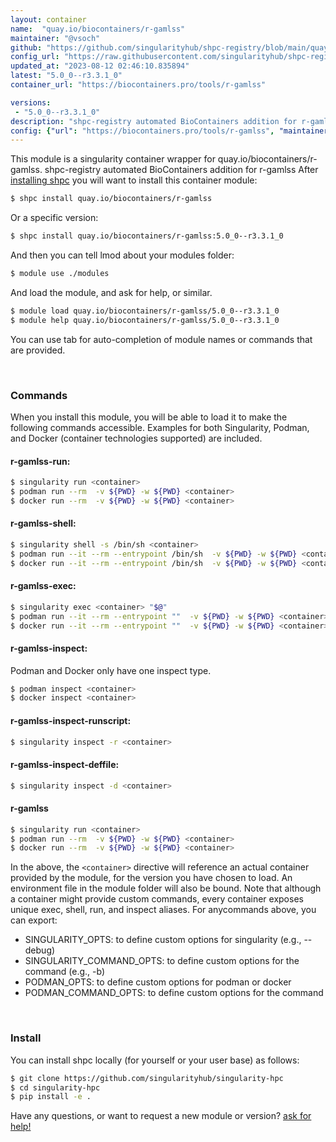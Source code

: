 ```yaml
---
layout: container
name:  "quay.io/biocontainers/r-gamlss"
maintainer: "@vsoch"
github: "https://github.com/singularityhub/shpc-registry/blob/main/quay.io/biocontainers/r-gamlss/container.yaml"
config_url: "https://raw.githubusercontent.com/singularityhub/shpc-registry/main/quay.io/biocontainers/r-gamlss/container.yaml"
updated_at: "2023-08-12 02:46:10.835894"
latest: "5.0_0--r3.3.1_0"
container_url: "https://biocontainers.pro/tools/r-gamlss"

versions:
 - "5.0_0--r3.3.1_0"
description: "shpc-registry automated BioContainers addition for r-gamlss"
config: {"url": "https://biocontainers.pro/tools/r-gamlss", "maintainer": "@vsoch", "description": "shpc-registry automated BioContainers addition for r-gamlss", "latest": {"5.0_0--r3.3.1_0": "sha256:75fa9abd6bd8c4a5487a991fa55af633ff1e59bbfadb7447decd583f16722131"}, "tags": {"5.0_0--r3.3.1_0": "sha256:75fa9abd6bd8c4a5487a991fa55af633ff1e59bbfadb7447decd583f16722131"}, "docker": "quay.io/biocontainers/r-gamlss"}
---
```


This module is a singularity container wrapper for quay.io/biocontainers/r-gamlss.
shpc-registry automated BioContainers addition for r-gamlss
After [installing shpc](#install) you will want to install this container module:


```bash
$ shpc install quay.io/biocontainers/r-gamlss
```

Or a specific version:

```bash
$ shpc install quay.io/biocontainers/r-gamlss:5.0_0--r3.3.1_0
```

And then you can tell lmod about your modules folder:

```bash
$ module use ./modules
```

And load the module, and ask for help, or similar.

```bash
$ module load quay.io/biocontainers/r-gamlss/5.0_0--r3.3.1_0
$ module help quay.io/biocontainers/r-gamlss/5.0_0--r3.3.1_0
```

You can use tab for auto-completion of module names or commands that are provided.

<br>

### Commands

When you install this module, you will be able to load it to make the following commands accessible.
Examples for both Singularity, Podman, and Docker (container technologies supported) are included.

#### r-gamlss-run:

```bash
$ singularity run <container>
$ podman run --rm  -v ${PWD} -w ${PWD} <container>
$ docker run --rm  -v ${PWD} -w ${PWD} <container>
```

#### r-gamlss-shell:

```bash
$ singularity shell -s /bin/sh <container>
$ podman run --it --rm --entrypoint /bin/sh  -v ${PWD} -w ${PWD} <container>
$ docker run --it --rm --entrypoint /bin/sh  -v ${PWD} -w ${PWD} <container>
```

#### r-gamlss-exec:

```bash
$ singularity exec <container> "$@"
$ podman run --it --rm --entrypoint ""  -v ${PWD} -w ${PWD} <container> "$@"
$ docker run --it --rm --entrypoint ""  -v ${PWD} -w ${PWD} <container> "$@"
```

#### r-gamlss-inspect:

Podman and Docker only have one inspect type.

```bash
$ podman inspect <container>
$ docker inspect <container>
```

#### r-gamlss-inspect-runscript:

```bash
$ singularity inspect -r <container>
```

#### r-gamlss-inspect-deffile:

```bash
$ singularity inspect -d <container>
```



#### r-gamlss

```bash
$ singularity run <container>
$ podman run --rm  -v ${PWD} -w ${PWD} <container>
$ docker run --rm  -v ${PWD} -w ${PWD} <container>
```


In the above, the `<container>` directive will reference an actual container provided
by the module, for the version you have chosen to load. An environment file in the
module folder will also be bound. Note that although a container
might provide custom commands, every container exposes unique exec, shell, run, and
inspect aliases. For anycommands above, you can export:

 - SINGULARITY_OPTS: to define custom options for singularity (e.g., --debug)
 - SINGULARITY_COMMAND_OPTS: to define custom options for the command (e.g., -b)
 - PODMAN_OPTS: to define custom options for podman or docker
 - PODMAN_COMMAND_OPTS: to define custom options for the command

<br>

### Install

You can install shpc locally (for yourself or your user base) as follows:

```bash
$ git clone https://github.com/singularityhub/singularity-hpc
$ cd singularity-hpc
$ pip install -e .
```

Have any questions, or want to request a new module or version? [ask for help!](https://github.com/singularityhub/singularity-hpc/issues)